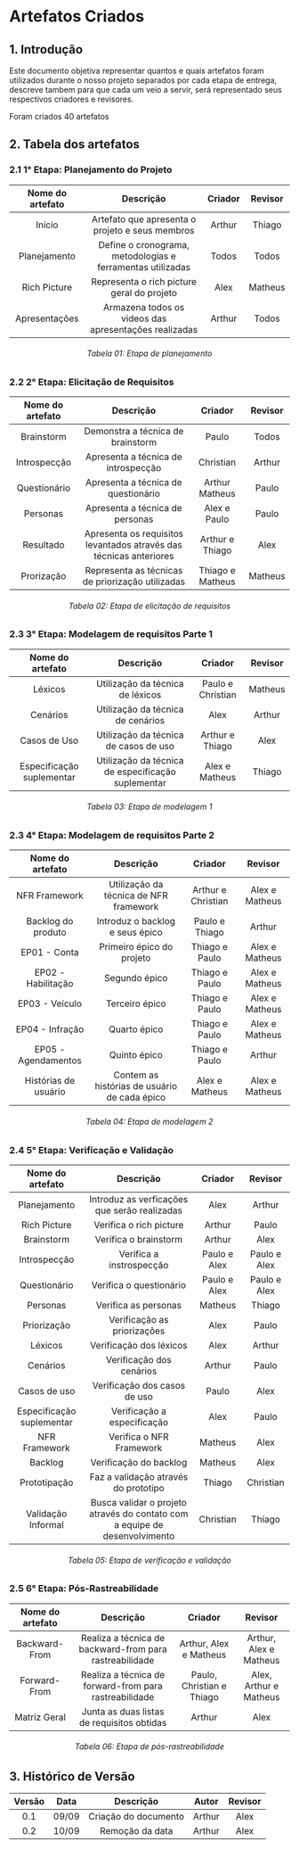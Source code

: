 # Artefatos Criados

## 1. Introdução

Este documento objetiva representar quantos e quais artefatos foram utilizados durante o nosso projeto separados por cada etapa de entrega, descreve tambem para que cada um veio a servir, será representado seus respectivos criadores e revisores.

Foram criados 40 artefatos

## 2. Tabela dos artefatos

### 2.1 1° Etapa: Planejamento do Projeto

| Nome do artefato | Descrição | Criador | Revisor |
|:----------------:|:---------:|:-------:|:-------:|
| Início | Artefato que apresenta o projeto e seus membros | Arthur | Thiago |
| Planejamento | Define o cronograma, metodologias e ferramentas utilizadas | Todos | Todos |
| Rich Picture | Representa o rich picture geral do projeto | Alex | Matheus |
| Apresentações | Armazena todos os videos das apresentações realizadas | Arthur | Todos |

<h6 align = "center">Tabela 01: Etapa de planejamento</h6>

### 2.2 2° Etapa: Elicitação de Requisitos

| Nome do artefato | Descrição | Criador | Revisor |
|:----------------:|:---------:|:-------:|:-------:|
| Brainstorm | Demonstra a técnica de brainstorm | Paulo | Todos |
| Introspecção | Apresenta a técnica de introspecção | Christian | Arthur |
| Questionário | Apresenta a técnica de questionário | Arthur Matheus | Paulo |
| Personas | Apresenta a técnica de personas | Alex e Paulo | Paulo |
| Resultado | Apresenta os requisitos levantados através das técnicas anteriores | Arthur e Thiago | Alex |
| Prorização | Representa as técnicas de priorização utilizadas | Thiago e Matheus | Matheus |

<h6 align = "center">Tabela 02: Etapa de elicitação de requisitos</h6>

### 2.3 3° Etapa: Modelagem de requisitos Parte 1

| Nome do artefato | Descrição | Criador | Revisor |
|:----------------:|:---------:|:-------:|:-------:|
| Léxicos | Utilização da técnica de léxicos | Paulo e Christian | Matheus |
| Cenários | Utilização da técnica de cenários | Alex | Arthur |
| Casos de Uso | Utilização da técnica de casos de uso | Arthur e Thiago | Alex |
| Especificação suplementar | Utilização da técnica de especificação suplementar | Alex e Matheus | Thiago |

<h6 align = "center">Tabela 03: Etapa de modelagem 1</h6>

### 2.3 4° Etapa: Modelagem de requisitos Parte 2

| Nome do artefato | Descrição | Criador | Revisor |
|:----------------:|:---------:|:-------:|:-------:|
| NFR Framework | Utilização da técnica de NFR framework | Arthur e Christian | Alex e Matheus |
| Backlog do produto | Introduz o backlog e seus épico | Paulo e Thiago | Arthur |
| EP01 - Conta | Primeiro épico do projeto | Thiago e Paulo | Alex e Matheus |
| EP02 - Habilitação | Segundo épico | Thiago e Paulo | Alex e Matheus |
| EP03 - Veículo | Terceiro épico | Thiago e Paulo | Alex e Matheus |
| EP04 - Infração | Quarto épico | Thiago e Paulo | Alex e Matheus |
| EP05 - Agendamentos | Quinto épico | Thiago e Paulo | Arthur |
| Histórias de usuário | Contem as histórias de usuário de cada épico | Alex e Matheus | Alex e Matheus |

<h6 align = "center">Tabela 04: Etapa de modelagem 2</h6>

### 2.4 5° Etapa: Verificação e Validação

| Nome do artefato | Descrição | Criador | Revisor |
|:----------------:|:---------:|:-------:|:-------:|
| Planejamento | Introduz as verficações que serão realizadas | Alex | Arthur |
| Rich Picture | Verifica o rich picture | Arthur | Paulo |
| Brainstorm | Verifica o brainstorm | Arthur | Alex |
| Introspecção | Verifica a instrospecção | Paulo e Alex | Paulo e Alex |
| Questionário | Verifica o questionário | Paulo e Alex | Paulo e Alex |
| Personas | Verifica as personas | Matheus | Thiago |
| Priorização | Verificação as priorizações | Alex | Paulo |
| Léxicos | Verificação dos léxicos | Alex | Arthur |
| Cenários | Verificação dos cenários | Arthur | Paulo |
| Casos de uso | Verificação dos casos de uso | Paulo | Alex |
| Especificação suplementar | Verificação a especificação | Alex | Paulo |
| NFR Framework | Verifica o NFR Framework | Matheus | Alex |
| Backlog | Verificação do backlog | Matheus | Alex |
| Prototipação | Faz a validação através do prototipo | Thiago | Christian |
| Validação Informal | Busca validar o projeto através do contato com a equipe de desenvolvimento | Christian | Thiago |

<h6 align = "center">Tabela 05: Etapa de verificação e validação</h6>

### 2.5 6° Etapa: Pós-Rastreabilidade

| Nome do artefato | Descrição | Criador | Revisor |
|:----------------:|:---------:|:-------:|:-------:|
| Backward-From | Realiza a técnica de backward-from para rastreabilidade | Arthur, Alex e Matheus | Arthur, Alex e Matheus |
| Forward-From | Realiza a técnica de forward-from para rastreabilidade | Paulo, Christian e Thiago | Alex, Arthur e Matheus |
| Matriz Geral | Junta as duas listas de requisitos obtidas | Arthur | Alex |

<h6 align = "center">Tabela 06: Etapa de pós-rastreabilidade</h6>

## 3. Histórico de Versão

| Versão | Data  |      Descrição       | Autor | Revisor |
|:------:|:-----:|:--------------------:|:-----:|:-------:|
|0.1 | 09/09 | Criação do documento | Arthur | Alex |
|0.2 | 10/09 | Remoção da data | Arthur | Alex |